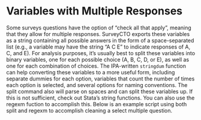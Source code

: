 # Variables with Multiple Responses
Some surveys questions have the option of “check all that apply”, meaning that they allow for multiple responses. SurveyCTO exports these variables as a string containing all possible answers in the form of a space-separated list (e.g., a variable may have the string “A C E” to indicate responses of A, C, and E). For analysis purposes, it’s usually best to split these variables into binary variables, one for each possible choice (A, B, C, D, or E), as well as one for each combination of choices. The IPA-written `stringdum` function can help converting these variables to a more useful form, including separate dummies for each option, variables that count the number of times each option is selected, and several options for naming conventions. The split command also will parse on spaces and can split these variables up. If this is not sufficient, check out Stata’s string functions. You can also use the regexm fuction to accomplish this. Below is an example script using both split and regexm to accomplish cleaning a select multiple question. 
